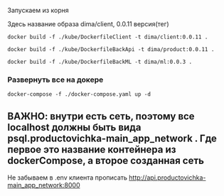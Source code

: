 Запускаем из корня

Здесь название образа dima/client, 0.0.11 версия(тег)
```shell
docker build -f ./kube/DockerfileClient -t dima/client:0.0.11 .
```

```shell
docker build -f ./kube/DockerfileBackApi -t dima/product:0.0.11 .
```

```shell
docker build -f ./kube/DockerfileBackML -t dima/ml:0.0.3 .
```

### Развернуть все на докере
```shell
docker-compose -f ./docker-compose.yaml up -d  
```

## ВАЖНО: внутри есть сеть, поэтому все localhost должны быть вида psql.productovichka-main_app_network . Где первое это название контейнера из dockerCompose, а второе созданная сеть

Не забываем в .env клиента прописать http://api.productovichka-main_app_network:8000
